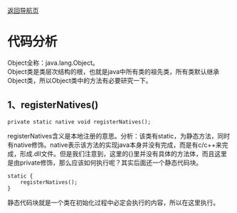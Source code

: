 [返回导航页](https://github.com/rambler-kieran/JDK)

# 代码分析

Object全称：java.lang.Object。     
Object类是类层次结构的根，也就是java中所有类的祖先类，所有类默认继承Object类，所以Object类中的方法有必要研究一下。 

## 1、registerNatives()

```
private static native void registerNatives();
```
registerNatives含义是本地注册的意思。分析：该类有static，为静态方法，同时有native修饰。native表示该方法的实现java本身并没有完成，而是有c/c++来完成，形成.dll文件。但是我们注意到，这里的{}里并没有具体的方法体，而且这里是由private修饰，那么应该如何执行呢？其实后面还一个静态代码块。


```
static {
    registerNatives();
}
```
静态代码块就是一个类在初始化过程中必定会执行的内容，所以在这里执行。 